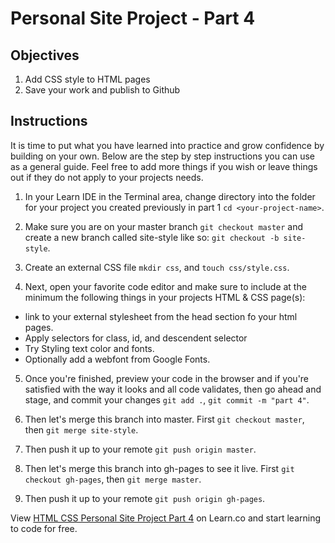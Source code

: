 # Personal Site Project - Part 4

## Objectives

1. Add CSS style to HTML pages
2. Save your work and publish to Github

## Instructions

It is time to put what you have learned into practice and grow confidence by building on your own. Below are the step by step instructions you can use as a general guide. Feel free to add more things if you wish or leave things out if they do not apply to your projects needs.

1. In your Learn IDE in the Terminal area, change directory into the folder for your project you created previously in part 1 `cd <your-project-name>`.

2. Make sure you are on your master branch `git checkout master` and create a new branch called site-style like so: `git checkout -b site-style`.

3. Create an external CSS file `mkdir css`, and `touch css/style.css`.

4. Next, open your favorite code editor and make sure to include at the minimum the following things in your projects HTML & CSS page(s):
  - link to your external stylesheet from the head section fo your html pages.
  - Apply selectors for class, id, and descendent selector
  - Try Styling text color and fonts.
  - Optionally add a webfont from Google Fonts.

5. Once you're finished, preview your code in the browser and if you're satisfied with the way it looks and all code validates, then go ahead and stage, and commit your changes `git add .`, `git commit -m "part 4"`.

6. Then let's merge this branch into master. First `git checkout master`, then `git merge site-style`.

7. Then push it up to your remote `git push origin master`.

8. Then let's merge this branch into gh-pages to see it live. First `git checkout gh-pages`, then `git merge master`.

9. Then push it up to your remote `git push origin gh-pages`.

<p class='util--hide'>View <a href='https://learn.co/lessons/html-css-personal-site-project-part-4'>HTML CSS Personal Site Project Part 4</a> on Learn.co and start learning to code for free.</p>
